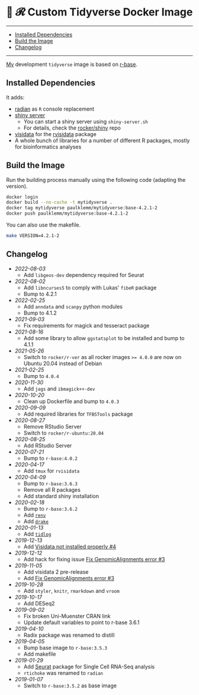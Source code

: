 # 🐳 𝓡 Custom Tidyverse Docker Image

---

<!-- TOC depthFrom:2 -->

- [Installed Dependencies](#installed-dependencies)
- [Build the Image](#build-the-image)
- [Changelog](#changelog)

<!-- /TOC -->

---

[My](https://github.com/paulklemm/) development `tidyverse` image is based on [r-base](https://hub.docker.com/_/r-base/).

## Installed Dependencies

It adds:

- [radian](https://github.com/randy3k/radian) as `R` console replacement
- [shiny server](https://hub.docker.com/r/rocker/shiny)
  - You can start a shiny server using `shiny-server.sh`
  - For details, check the [rocker/shiny](https://github.com/rocker-org/shiny) repo
- [visidata](https://visidata.org/) for the [rvisidata](https://github.com/paulklemm/rvisidata) package
- A whole bunch of libraries for a number of different R packages, mostly for bioinformatics analyses

## Build the Image

Run the building process manually using the following code (adapting the version).

```bash
docker login
docker build --no-cache -t mytidyverse .
docker tag mytidyverse paulklemm/mytidyverse:base-4.2.1-2
docker push paulklemm/mytidyverse:base-4.2.1-2
```

You can also use the makefile.

```bash
make VERSION=4.2.1-2
```

## Changelog

- *2022-08-03*
  - Add `libgeos-dev` dependency required for Seurat
- *2022-08-02*
  - Add `libncurses5` to comply with Lukas' `fibeR` package
  - Bump to 4.2.1
- *2022-02-25*
  - Add `anndata` and `scanpy` python modules
  - Bump to 4.1.2
- *2021-09-03*
  - Fix requirements for magick and tesseract package
- *2021-08-16*
  - Add some library to allow `ggstatsplot` to be installed and bump to 4.1.1
- *2021-05-26*
  - Switch to `rocker/r-ver` as all rocker images `>= 4.0.0` are now on Ubuntu 20.04 instead of Debian
- *2021-02-25*
  - Bump to `4.0.4`
- *2020-11-30*
  - Add `jags` and `ibmagick++-dev`
- *2020-10-20*
  - Clean up Dockerfile and bump to `4.0.3`
- *2020-09-09*
  - Add required libraries for `TFBSTools` package
- *2020-08-27*
  - Remove RStudio Server
  - Switch to `rocker/r-ubuntu:20.04`
- *2020-08-25*
  - Add RStudio Server
- *2020-07-21*
  - Bump to `r-base:4.0.2`
- *2020-04-17*
  - Add `tmux` for `rvisidata`
- *2020-04-09*
  - Bump to `r-base:3.6.3`
  - Remove all R packages
  - Add standard shiny installation
- *2020-02-18*
  - Bump to `r-base:3.6.2`
  - Add [`renv`](https://rstudio.github.io/renv/)
  - Add [`drake`](https://github.com/ropensci/drake)
- *2020-01-13*
  - Add [`tidlog`](https://github.com/elbersb/tidylog)
- *2019-12-13*
  - Add [Visidata not installed properly #4](https://github.com/paulklemm/mytidyverse/issues/4)
- *2019-12-12*
  - Add hack for fixing issue [Fix GenomicAlignments error #3](https://github.com/paulklemm/mytidyverse/issues/3)
- *2019-11-05*
  - Add visidata 2 pre-release
  - Add [Fix GenomicAlignments error #3](https://github.com/paulklemm/mytidyverse/issues/3)
- *2019-10-28*
  - Add `styler`, `knitr`, `rmarkdown` and `vroom`
- *2019-10-17*
  - Add DESeq2
- *2019-09-02*
  - Fix broken Uni-Muenster CRAN link
  - Update default variables to point to r-base 3.6.1
- *2019-04-10*
  - Radix package was renamed to distill
- *2019-04-05*
  - Bump base image to `r-base:3.5.3`
  - Add makefile
- *2019-01-29*
  - Add [Seurat](https://cran.r-project.org/web/packages/Seurat/index.html) package for Single Cell RNA-Seq analysis
  - `rtichoke` was renamed to `radian`
- *2019-01-07*
  - Switch to `r-base:3.5.2` as base image
